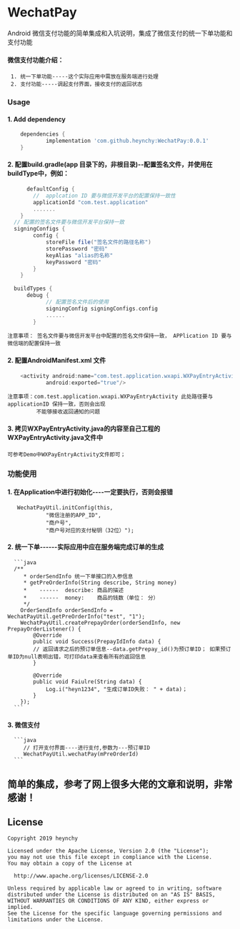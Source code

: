 # WechatPay
Android 微信支付功能的简单集成和入坑说明，集成了微信支付的统一下单功能和支付功能
#### 微信支付功能介绍：   
     1. 统一下单功能-----这个实际应用中需放在服务端进行处理
     2. 支付功能-----调起支付界面，接收支付的返回状态
### Usage
#### 1. Add dependency
```groovy
	dependencies {
	        implementation 'com.github.heynchy:WechatPay:0.0.1'
	}
```
#### 2. 配置build.gradle(app 目录下的，非根目录)--配置签名文件，并使用在buildType中，例如：
```groovy
      defaultConfig {
        //  applcation ID 要与微信开发平台的配置保持一致性    
        applicationId "com.test.application"
        .......
    }
  // 配置的签名文件要与微信开发平台保持一致
  signingConfigs {
        config {
            storeFile file("签名文件的路径名称")
            storePassword "密码"
            keyAlias "alias的名称"
            keyPassword "密码"
        }
    }
    
  buildTypes {
      debug {
            // 配置签名文件后的使用
            signingConfig signingConfigs.config
            ......
        }
```
    注意事项： 签名文件要与微信开发平台中配置的签名文件保持一致， APPlication ID 要与微信端的配置保持一致
#### 2. 配置AndroidManifest.xml 文件
```java
    <activity android:name="com.test.application.wxapi.WXPayEntryActivity"
            android:exported="true"/>
```
    注意事项：com.test.application.wxapi.WXPayEntryActivity 此处路径要与applicationID 保持一致，否则会出现
             不能够接收返回通知的问题
#### 3. 拷贝WXPayEntryActivity.java的内容至自己工程的 WXPayEntryActivity.java文件中
    可参考Demo中WXPayEntryActivity文件即可；
    
### 功能使用
#### 1. 在Application中进行初始化----一定要执行，否则会报错
       WechatPayUtil.initConfig(this,
                "微信注册的APP_ID",
                "商户号",
                "商户号对应的支付秘钥（32位）");
#### 2. 统一下单------实际应用中应在服务端完成订单的生成
      ```java
      /**
         * orderSendInfo 统一下单接口的入参信息
         * getPreOrderInfo(String describe, String money)
         *    ------  describe: 商品的描述
         *    ------  money:    商品的钱数（单位： 分）
         */
        OrderSendInfo orderSendInfo = WechatPayUtil.getPreOrderInfo("test", "1");
        WechatPayUtil.createPrepayOrder(orderSendInfo, new PrepayOrderListener() {
            @Override
            public void Success(PrepayIdInfo data) {
	        // 返回请求之后的预订单信息--data.getPrepay_id()为预订单ID； 如果预订单ID为null表明出错，可打印data来查看所有的返回信息      
            }

            @Override
            public void Faiulre(String data) {
                Log.i("heyn1234", "生成订单ID失败： " + data)；
            }
        });
      ```
 #### 3. 微信支付
      ```java
         // 打开支付界面----进行支付,参数为---预订单ID
         WechatPayUtil.wechatPay(mPreOrderId)
      ```
简单的集成，参考了网上很多大佬的文章和说明，非常感谢！
------

License
-------
    Copyright 2019 heynchy

    Licensed under the Apache License, Version 2.0 (the "License");
    you may not use this file except in compliance with the License.
    You may obtain a copy of the License at

      http://www.apache.org/licenses/LICENSE-2.0

    Unless required by applicable law or agreed to in writing, software
    distributed under the License is distributed on an "AS IS" BASIS,
    WITHOUT WARRANTIES OR CONDITIONS OF ANY KIND, either express or implied.
    See the License for the specific language governing permissions and
    limitations under the License.

